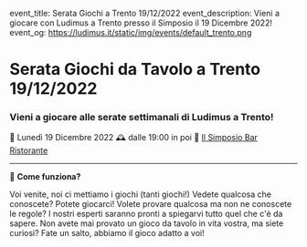 event_title: Serata Giochi a Trento 19/12/2022
event_description: Vieni a giocare con Ludimus a Trento presso il Simposio il 19 Dicembre 2022!
event_og: https://ludimus.it/static/img/events/default_trento.png

# Serata Giochi da Tavolo a Trento 19/12/2022

### Vieni a giocare alle serate settimanali di Ludimus a Trento!

📅 Lunedì 19 Dicembre 2022
🕰 dalle 19:00 in poi
📍 [Il Simposio Bar Ristorante](https://g.page/ilsimposiotrento?share)

---

🎲 **Come funziona?**

Voi venite, noi ci mettiamo i giochi (tanti giochi!)
Vedete qualcosa che conoscete? Potete giocarci!
Volete provare qualcosa ma non ne conoscete le regole? I nostri esperti saranno pronti a spiegarvi tutto quel che c'è da sapere.
Non avete mai provato un gioco da tavolo in vita vostra, ma siete curiosi? Fate un salto, abbiamo il gioco adatto a voi!